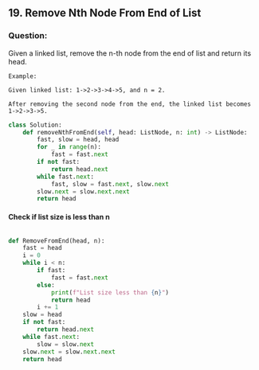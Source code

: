 ## 19. Remove Nth Node From End of List

### Question:
Given a linked list, remove the n-th node from the end of list and return its head.

```
Example:

Given linked list: 1->2->3->4->5, and n = 2.

After removing the second node from the end, the linked list becomes 1->2->3->5.
```

```python
class Solution:
    def removeNthFromEnd(self, head: ListNode, n: int) -> ListNode:
        fast, slow = head, head
        for _ in range(n):
            fast = fast.next
        if not fast:
            return head.next
        while fast.next:
            fast, slow = fast.next, slow.next
        slow.next = slow.next.next
        return head
```
#### Check if list size is less than n

```python

def RemoveFromEnd(head, n):
    fast = head
    i = 0
    while i < n:
        if fast:
            fast = fast.next
        else:
            print(f"List size less than {n}")
            return head
        i += 1
    slow = head
    if not fast:
        return head.next
    while fast.next:
        slow = slow.next
    slow.next = slow.next.next
    return head
```
